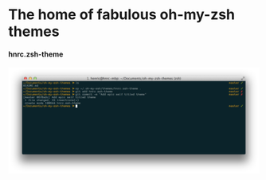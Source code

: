 The home of fabulous oh-my-zsh themes
================

#### hnrc.zsh-theme
![hnrc theme](hnrc.png)
